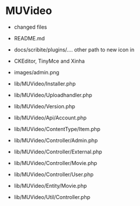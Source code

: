 MUVideo
========

* changed files

* README.md

* docs/scribite/plugins/.... other path to new icon in
* CKEditor, TinyMce and Xinha

* images/admin.png

* lib/MUVideo/Installer.php
* lib/MUVideo/Uploadhandler.php
* lib/MUVideo/Version.php

* lib/MUVideo/Api/Account.php

* lib/MUVideo/ContentType/Item.php

* lib/MUVideo/Controller/Admin.php
* lib/MUVideo/Controller/External.php
* lib/MUVideo/Controller/Movie.php
* lib/MUVideo/Controller/User.php

* lib/MUVideo/Entity/Movie.php

* lib/MUVideo/Util/Controller.php